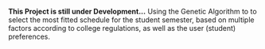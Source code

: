 **This Project is still under Development...**
Using the Genetic Algorithm to to select the most fitted schedule for the student semester, based on multiple factors according to college regulations, as well as the user (student) preferences. 
